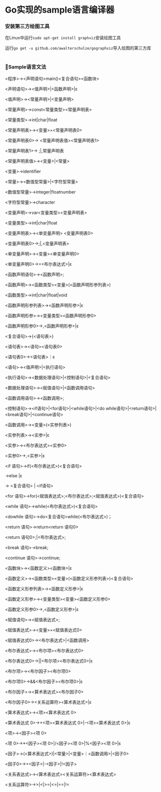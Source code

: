 # Go实现的sample语言编译器

### 安装第三方绘图工具

在Linux中运行`sudo apt-get install graphviz`安装绘图工具

运行`go get -u github.com/awalterschulze/gographviz`导入绘图的第三方库
<br>
<br>
### 🫥Sample语言文法

<程序>→<声明语句>main()<复合语句><函数块>

<声明语句>→<值声明>|<函数声明>|ε

<值声明>→<常量声明>|<变量声明>

<常量声明>→const<常量类型><常量声明表>

<常量类型>→int|char|float

<常量声明表>→<变量>=<常量声明表0>

<常量声明表0>→ <常量声明表值><常量声明表1>

<常量声明表1>→ ;|,常量声明表

<常量声明表值>→<变量>|<常量>

<变量>→identifier

<常量>→<数值型常量>|<字符型常量>

<数值型常量>→integer|floatnumber

<字符型常量>→character

<变量声明>→var<变量类型><变量声明表>

<变量类型>→int|char|float

<变量声明表>→<单变量声明> <变量声明表0>

<变量声明表0>→;|,<变量声明表>

<单变量声明>→<变量><单变量声明0>

<单变量声明0>→=<布尔表达式>|ε

<函数声明语句>→<函数声明>;

<函数声明>→<函数类型><变量>(<函数声明形参列表>)

<函数类型>→int|char|float|void

<函数声明形参列表>→<函数声明形参>|ε

<函数声明形参>→<变量类型><函数声明形参0>

<函数声明形参0>→,<函数声明形参>|ε

<复合语句>→{<语句表>}

<语句表>→<语句><语句表0>

<语句表0>→<语句表>｜ε

<语句>→<值声明>|<执行语句>

<执行语句>→<数据处理语句>|<控制语句>|<复合语句>

<数据处理语句>→<赋值语句>|<函数调用语句>

<函数调用语句>→<函数调用>;

<控制语句>→<if语句>|<for语句>|<while语句>|<do while语句>|<return语句>|<break语句>|<continue语句>

<函数调用>→<变量>(<实参列表>)

<实参列表>→<实参>|ε

<实参>→<布尔表达式><实参0>

<实参0>→,<实参>|ε

<if 语句>→if(<布尔表达式>)<复合语句><if Tail>

<if Tail>→else <ifTail0>|ε

<ifTail0> → <复合语句> | <if语句>

<for 语句>→for(<赋值表达式>;<布尔表达式>;<赋值表达式>)<复合语句>

<while 语句>→while(<布尔表达式>)<复合语句>

<dowhile 语句>→do<复合语句>while(<布尔表达式>)；

<return 语句>→return<return 语句0>

<return 语句0>;|<布尔表达式>;

<break 语句>→break;

<continue 语句>→continue;

<函数块>→<函数定义><函数块>|ε

<函数定义>→<函数类型><变量>(<函数定义形参列表>)<复合语句>

<函数定义形参列表>→<函数定义形参>|ε

<函数定义形参>→<变量类型><变量><函数定义形参0>

<函数定义形参0>→,<函数定义形参>|ε

<赋值语句>→<赋值表达式>;

<赋值表达式>→<变量>=<赋值表达式0>

<赋值表达式0>→<布尔表达式>|<函数调用>

<布尔表达式>→<布尔项><布尔表达式0>

<布尔表达式0>→||<布尔项><布尔表达式0>|ε

<布尔项>→<布尔因子><布尔项0>

<布尔项0>→&&<布尔因子><布尔项0>|ε

<布尔因子>→<算术表达式><布尔因子0>

<布尔因子0>→<关系运算符><算术表达式>|ε

<算术表达式>→<项><算术表达式 0>

<算术表达式 0>->+<项><算术表达式 0>|-<项><算术表达式 0>|ε

<项>-><因子><项 0>

<项 0>->*<因子><项 0>|/<因子><项 0>|%<因子><项 0>|ε

<因子>->(<算术表达式>)|<常量>|<变量>｜<函数调用>|<因子0>

<因子0>→+<因子>|-<因子>|!<因子>

<关系表达式>→<算术表达式><关系运算符><算术表达式>

<关系运算符>→>|<|>=|<=|==|!=